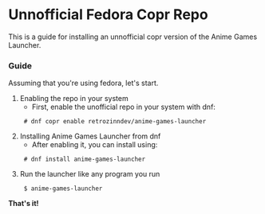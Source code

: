 # Unnofficial Fedora Copr Repo
This is a guide for installing an unnofficial copr version of the Anime Games Launcher.

### Guide
Assuming that you're using fedora, let's start.

1. Enabling the repo in your system
   - First, enable the unofficial repo in your system with dnf:
   ```
    # dnf copr enable retrozinndev/anime-games-launcher
   ```
2. Installing Anime Games Launcher from dnf
   - After enabling it, you can install using:
   ```
    # dnf install anime-games-launcher
   ```
3. Run the launcher like any program you run
   ```
    $ anime-games-launcher
   ```

**That's it!**
